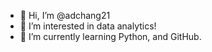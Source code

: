 - 👋 Hi, I’m @adchang21
- 👀 I’m interested in data analytics!
- 🌱 I’m currently learning Python, and GitHub.

<!---
adchang21/adchang21 is a ✨ special ✨ repository because its `README.md` (this file) appears on your GitHub profile.
You can click the Preview link to take a look at your changes.
--->
